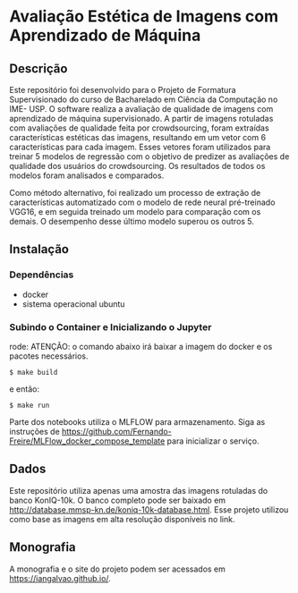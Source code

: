 # Avaliação Estética de Imagens com Aprendizado de Máquina


## Descrição
Este repositório foi desenvolvido para o Projeto de Formatura Supervisionado do curso de Bacharelado em Ciência da Computação no IME- USP.
O software realiza a avaliação de qualidade de imagens com aprendizado de máquina supervisionado. A partir de imagens rotuladas com avaliações de qualidade feita por crowdsourcing, foram extraídas características estéticas das imagens, resultando em um vetor com 6 características para cada imagem. Esses vetores foram utilizados para treinar 5 modelos de regressão com o objetivo de predizer as avaliações de qualidade dos usuários do crowdsourcing. Os resultados de todos os modelos foram analisados e comparados.  

Como método alternativo, foi realizado um processo de extração de características automatizado com o modelo de rede neural pré-treinado VGG16, e em seguida treinado um modelo para comparação com os demais. O desempenho desse último modelo superou os outros 5.

## Instalação

### Dependências

- docker
- sistema operacional ubuntu

### Subindo o Container e Inicializando o Jupyter

rode:
ATENÇÃO: o comando abaixo irá baixar a imagem do docker e os pacotes necessários.

```
$ make build
```
e então:
```
$ make run
```

Parte dos notebooks utiliza o MLFLOW para armazenamento. Siga as instruções de https://github.com/Fernando-Freire/MLFlow_docker_compose_template para inicializar o serviço.


## Dados

Este repositório utiliza apenas uma amostra das imagens rotuladas do banco KonIQ-10k. O banco completo pode ser baixado em http://database.mmsp-kn.de/koniq-10k-database.html. Esse projeto utilizou como base as imagens em alta resolução disponíveis no link.

## Monografia

A monografia e o site do projeto podem ser acessados em https://iangalvao.github.io/.